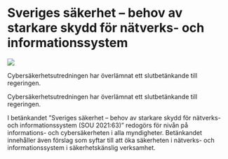 # Sveriges säkerhet – behov av starkare skydd för nätverks- och informationssystem

![](/contentassets/0b9d3e7bf39d48e5bac810fc3d4d77d4/sou_63_omslag_fram_2021.jpg?width=150&quality=85)

Cybersäkerhetsutredningen har överlämnat ett slutbetänkande till regeringen.

Cybersäkerhetsutredningen har överlämnat ett slutbetänkande till regeringen.

I betänkandet ”Sveriges säkerhet – behov av starkare skydd för nätverks- och informationssystem (SOU 2021:63)” redogörs för nivån på informations- och cybersäkerheten i alla myndigheter. Betänkandet innehåller även förslag som syftar till att öka säkerheten i nätverks- och informationssystem i säkerhetskänslig verksamhet.

